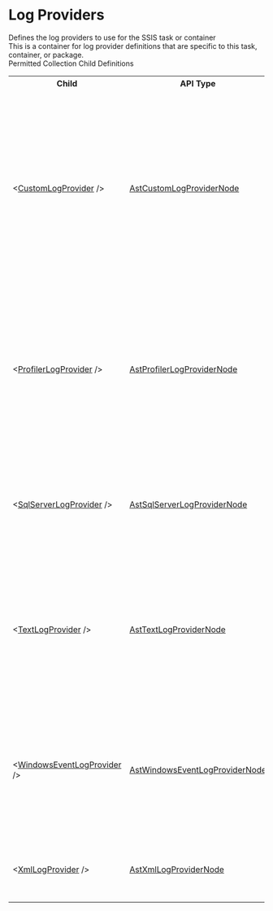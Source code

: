 # Log Providers

<div class="LanguageSummary"><div class ="SummaryItem">Defines the log providers to use for the SSIS task or container</div><div class ="SummaryItem">This is a container for log provider definitions that are specific to this task, container, or package.</div></div><div class="SchemaBindingGroup"><div class="SchemaBindingGroupHeader">Permitted Collection Child Definitions</div><table id="SchemaBindingList" class="SchemaBindingList"><tbody><tr><th class="SchemaBindingNameColumnHeader">Child</th><th class="SchemaBindingTypeColumnHeader">API Type</th><th class="SchemaBindingSummaryColumnHeader">Description</th></tr><tr class="cd0"><td class="SchemaBindingName"><span class="punc">&lt;</span><a href=Varigence.Languages.Biml.LogProvider.AstCustomLogProviderNode.html">CustomLogProvider</a><span class="punc"> /&gt;</span></td><td class="SchemaBindingType"><a href="../api-reference/Varigence.Languages.Biml.LogProvider.AstCustomLogProviderNode.html">AstCustomLogProviderNode</a></td><td class="SchemaBindingSummary">SQL Server Integration Services includes several log providers that enable users to record a log of events that occur during package execution. You can also create a custom log provider.</td></tr><tr class="cd1"><td class="SchemaBindingName"><span class="punc">&lt;</span><a href=Varigence.Languages.Biml.LogProvider.AstProfilerLogProviderNode.html">ProfilerLogProvider</a><span class="punc"> /&gt;</span></td><td class="SchemaBindingType"><a href="../api-reference/Varigence.Languages.Biml.LogProvider.AstProfilerLogProviderNode.html">AstProfilerLogProviderNode</a></td><td class="SchemaBindingSummary">The SQL Server Profiler log provider writes traces that can be viewed using SQL Server Profiler. The default file name extension for these files is .trc.</td></tr><tr class="cd0"><td class="SchemaBindingName"><span class="punc">&lt;</span><a href=Varigence.Languages.Biml.LogProvider.AstSqlServerLogProviderNode.html">SqlServerLogProvider</a><span class="punc"> /&gt;</span></td><td class="SchemaBindingType"><a href="../api-reference/Varigence.Languages.Biml.LogProvider.AstSqlServerLogProviderNode.html">AstSqlServerLogProviderNode</a></td><td class="SchemaBindingSummary">The SQL Server log provider writes log entries to the sysssislog table in a SQL Server database.</td></tr><tr class="cd1"><td class="SchemaBindingName"><span class="punc">&lt;</span><a href=Varigence.Languages.Biml.LogProvider.AstTextLogProviderNode.html">TextLogProvider</a><span class="punc"> /&gt;</span></td><td class="SchemaBindingType"><a href="../api-reference/Varigence.Languages.Biml.LogProvider.AstTextLogProviderNode.html">AstTextLogProviderNode</a></td><td class="SchemaBindingSummary">The Text log provider writes log entries in comma-separated value (CSV) format to ASCII text files with the file name extension of .log.</td></tr><tr class="cd0"><td class="SchemaBindingName"><span class="punc">&lt;</span><a href=Varigence.Languages.Biml.LogProvider.AstWindowsEventLogProviderNode.html">WindowsEventLogProvider</a><span class="punc"> /&gt;</span></td><td class="SchemaBindingType"><a href="../api-reference/Varigence.Languages.Biml.LogProvider.AstWindowsEventLogProviderNode.html">AstWindowsEventLogProviderNode</a></td><td class="SchemaBindingSummary">The Windows Event log provider writes log entries to the application log in the Windows Event log on the local computer.</td></tr><tr class="cd1"><td class="SchemaBindingName"><span class="punc">&lt;</span><a href=Varigence.Languages.Biml.LogProvider.AstXmlLogProviderNode.html">XmlLogProvider</a><span class="punc"> /&gt;</span></td><td class="SchemaBindingType"><a href="../api-reference/Varigence.Languages.Biml.LogProvider.AstXmlLogProviderNode.html">AstXmlLogProviderNode</a></td><td class="SchemaBindingSummary">The XML File log provider writes log entries to an XML file.</td></tr></tbody></table></div>